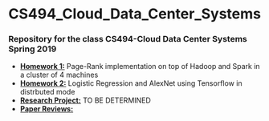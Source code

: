 # CS494_Cloud_Data_Center_Systems

### Repository for the class CS494-Cloud Data Center Systems Spring 2019

- [__Homework 1:__](homework_1/) Page-Rank implementation on top of Hadoop and Spark in a cluster of 4 machines
- [__Homework 2:__](homework_2/) Logistic Regression and AlexNet using Tensorflow in distrbuted mode
- [__Research Project:__](research_project/) TO BE DETERMINED
- [__Paper Reviews:__](paper_reviews/) 
